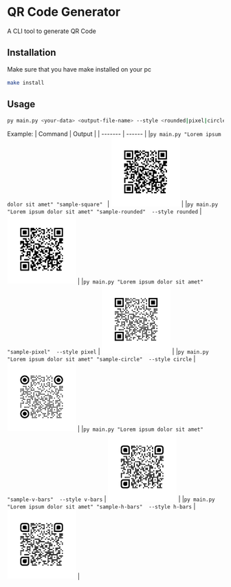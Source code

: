 # QR Code Generator
A CLI tool to generate QR Code

## Installation
Make sure that you have make installed on your pc
```bash
make install
```

## Usage
```bash
py main.py <your-data> <output-file-name> --style <rounded|pixel|circle|v-bars|h-bars>
```

Example:
| Command | Output |
| ------- | ------ |
|`py main.py "Lorem ipsum dolor sit amet" "sample-square" ` | <img src="./docs/sample-square.png" width="160"/> |
|`py main.py "Lorem ipsum dolor sit amet" "sample-rounded"  --style rounded` | <img src="./docs/sample-rounded.png" width="160"/> |
|`py main.py "Lorem ipsum dolor sit amet" "sample-pixel"  --style pixel` | <img src="./docs/sample-pixel.png" width="160"/> |
|`py main.py "Lorem ipsum dolor sit amet" "sample-circle"  --style circle` | <img src="./docs/sample-circle.png" width="160"/> |
|`py main.py "Lorem ipsum dolor sit amet" "sample-v-bars"  --style v-bars` | <img src="./docs/sample-v-bars.png" width="160"/> |
|`py main.py "Lorem ipsum dolor sit amet" "sample-h-bars"  --style h-bars` | <img src="./docs/sample-h-bars.png" width="160"/> |